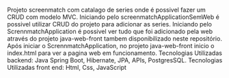Projeto screenmatch com catalago de series onde é possivel fazer um CRUD com modelo MVC.
Iniciando pelo screenmatchApplicationSemWeb é possivel utilizar CRUD do projeto para adicionar as series.
Iniciando pelo ScrennmatchApplication é possivel ver tudo que foi adicionado pela web através do projeto java-web-front tambem disponibilizado neste repositório.
Após iniciar o ScrennmatchApplication, no projeto java-web-front inicio o index.html para ver a pagina web em funcionamento.
Tecnologias Utilizadas backend: Java Spring Boot, Hibernate, JPA, APIs, PostgresSQL.
Tecnologias Utilizadas front end: Html, Css, JavaScript
